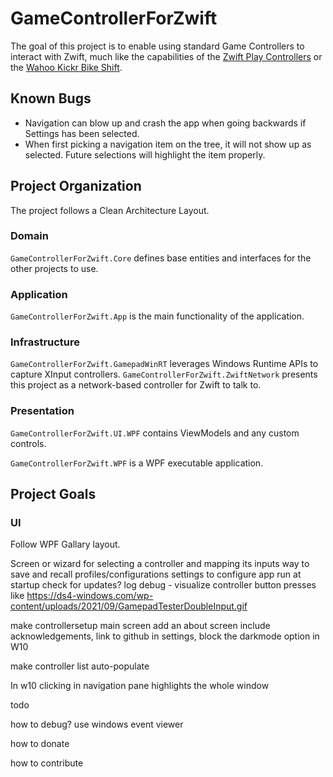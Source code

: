 # GameControllerForZwift

The goal of this project is to enable using standard Game Controllers to interact with Zwift, much like the capabilities of the [Zwift Play Controllers](https://us.zwift.com/products/zwift-play?variant=43737779896576) or the [Wahoo Kickr Bike Shift](https://www.wahoofitness.com/devices/indoor-cycling/smart-bikes/kickr-bike-shift-buy).

## Known Bugs

- Navigation can blow up and crash the app when going backwards if Settings has been selected.
- When first picking a navigation item on the tree, it will not show up as selected. Future selections will highlight the item properly.

## Project Organization

The project follows a Clean Architecture Layout.

### Domain

`GameControllerForZwift.Core` defines base entities and interfaces for the other projects to use.

### Application

`GameControllerForZwift.App` is the main functionality of the application.

### Infrastructure

`GameControllerForZwift.GamepadWinRT` leverages Windows Runtime APIs to capture XInput controllers.
`GameControllerForZwift.ZwiftNetwork` presents this project as a network-based controller for Zwift to talk to.

### Presentation

`GameControllerForZwift.UI.WPF` contains ViewModels and any custom controls.

`GameControllerForZwift.WPF` is a WPF executable application.

## Project Goals

### UI

Follow WPF Gallary layout.

Screen or wizard for selecting a controller and mapping its inputs
way to save and recall profiles/configurations
settings to configure app
	run at startup
	check for updates?
log
debug - visualize controller button presses like
https://ds4-windows.com/wp-content/uploads/2021/09/GamepadTesterDoubleInput.gif


make controllersetup main screen
add an about screen
	include acknowledgements, link to github
in settings, block the darkmode option in W10

make controller list auto-populate

In w10 clicking in navigation pane highlights the whole window



todo

how to debug? use windows event viewer

how to donate

how to contribute